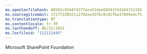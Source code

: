 ```yaml
---
ms.openlocfilehash: 88563c9344f4277ece51dee68343f43104741192
ms.sourcegitcommit: 1f27f33852112702ee35fbc0c02fba37899e4cf5
ms.translationtype: MT
ms.contentlocale: tr-TR
ms.lasthandoff: 06/15/2021
ms.locfileid: "112112445"
---
```

 Microsoft SharePoint Foundation
